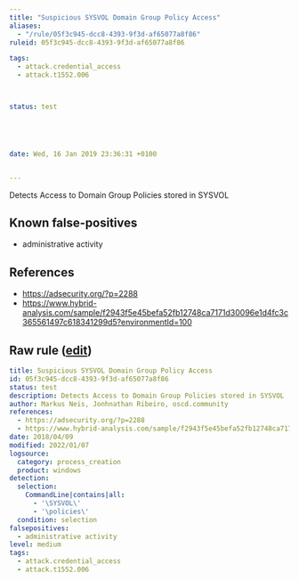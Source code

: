 ```yaml
---
title: "Suspicious SYSVOL Domain Group Policy Access"
aliases:
  - "/rule/05f3c945-dcc8-4393-9f3d-af65077a8f86"
ruleid: 05f3c945-dcc8-4393-9f3d-af65077a8f86

tags:
  - attack.credential_access
  - attack.t1552.006



status: test





date: Wed, 16 Jan 2019 23:36:31 +0100


---
```


Detects Access to Domain Group Policies stored in SYSVOL

<!--more-->


## Known false-positives

* administrative activity



## References

* https://adsecurity.org/?p=2288
* https://www.hybrid-analysis.com/sample/f2943f5e45befa52fb12748ca7171d30096e1d4fc3c365561497c618341299d5?environmentId=100


## Raw rule ([edit](https://github.com/SigmaHQ/sigma/edit/master/rules/windows/process_creation/proc_creation_win_susp_sysvol_access.yml))
```yaml
title: Suspicious SYSVOL Domain Group Policy Access
id: 05f3c945-dcc8-4393-9f3d-af65077a8f86
status: test
description: Detects Access to Domain Group Policies stored in SYSVOL
author: Markus Neis, Jonhnathan Ribeiro, oscd.community
references:
  - https://adsecurity.org/?p=2288
  - https://www.hybrid-analysis.com/sample/f2943f5e45befa52fb12748ca7171d30096e1d4fc3c365561497c618341299d5?environmentId=100
date: 2018/04/09
modified: 2022/01/07
logsource:
  category: process_creation
  product: windows
detection:
  selection:
    CommandLine|contains|all:
      - '\SYSVOL\'
      - '\policies\'
  condition: selection
falsepositives:
  - administrative activity
level: medium
tags:
  - attack.credential_access
  - attack.t1552.006

```
